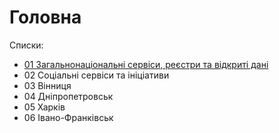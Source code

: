 # Головна

Списки:

* [01 Загальнонаціональні сервіси, реєстри та відкриті дані](https://github.com/DevRainSolutions/KyivSmartCity/wiki/01-%D0%97%D0%B0%D0%B3%D0%B0%D0%BB%D1%8C%D0%BD%D0%BE-%D0%BD%D0%B0%D1%86%D1%96%D0%BE%D0%BD%D0%B0%D0%BB%D1%8C%D0%BD%D1%96-%D1%81%D0%B5%D1%80%D0%B2%D1%96%D1%81%D0%B8,-%D1%80%D0%B5%D1%94%D1%81%D1%82%D1%80%D0%B8-%D1%82%D0%B0-%D0%B2%D1%96%D0%B4%D0%BA%D1%80%D0%B8%D1%82%D1%96-%D0%B4%D0%B0%D0%BD%D1%96)
* 02 Соціальні сервіси та ініціативи
* 03 Вінниця
* 04 Дніпропетровськ
* 05 Харків
* 06 Івано-Франківськ